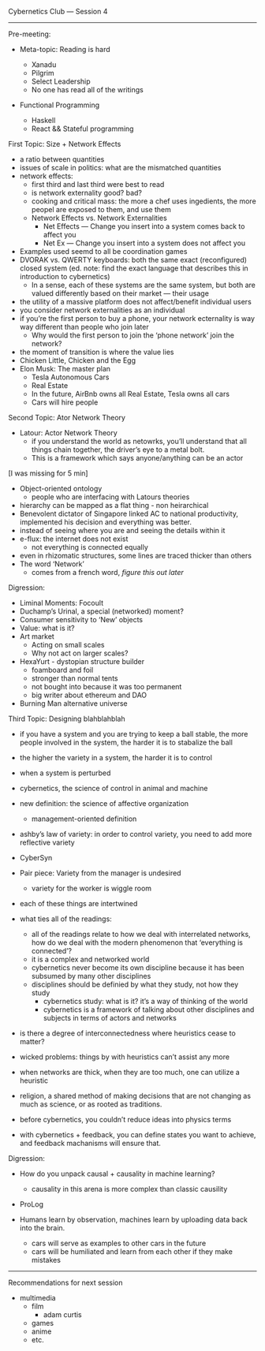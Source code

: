 Cybernetics Club — Session 4 

- - -

Pre-meeting:

- Meta-topic: Reading is hard
	- Xanadu
	- Pilgrim
	- Select Leadership
	- No one has read all of the writings

- Functional Programming
	- Haskell
	- React && Stateful programming

First Topic: Size + Network Effects

- a ratio between quantities
- issues of scale in politics: what are the mismatched quantities
- network effects:
	- first third and last third were best to read
	- is network externality good? bad?
	- cooking and critical mass: the more a chef uses ingedients, the more peopel are exposed to them, and use them
	- Network Effects vs. Network Externalities
		- Net Effects — Change you insert into a system comes back to affect you
 		- Net Ex — Change you insert into a system does not affect you
- Examples used seemd to all be coordination games
- DVORAK vs. QWERTY keyboards: both the same exact (reconfigured) closed system (ed. note: find the exact language that describes this in introduction to cybernetics)
	- In a sense, each of these systems are the same system, but both are valued differently based on their market — their usage
- the utility of a massive platform does not affect/benefit individual users
- you consider network externalities as an individual
- if you’re the first person to buy a phone, your network ecternality is way way different than people who join later
	- Why would the first person to join the ‘phone network’ join the network?
- the moment of transition is where the value lies
- Chicken Little, Chicken and the Egg
- Elon Musk: The master plan
	- Tesla Autonomous Cars
	- Real Estate
	- In the future, AirBnb owns all Real Estate, Tesla owns all cars
	- Cars will hire people

Second Topic: Ator Network Theory

- Latour: Actor Network Theory
	- if you understand the world as netowrks, you’ll understand that all things chain together, the driver’s eye to a metal bolt.
	- This is a framework which says anyone/anything can be an actor

[I was missing for 5 min]

- Object-oriented ontology
	-  people who are interfacing with Latours theories
-  hierarchy can be mapped as a flat thing - non heirarchical 
-  Benevolent dictator of Singapore linked AC to national productivity, implemented his decision and everything was better.
-  instead of seeing where you are and seeing the details within it
-  e-flux: the internet does not exist
	-  not everything is connected equally
-  even in rhizomatic structures, some lines are traced thicker than others
-  The word ‘Network’
	-  comes from a french word, *figure this out later*

Digression:

-  Liminal Moments: Focoult
-  Duchamp’s Urinal, a special (networked) moment?
-  Consumer sensitivity to ‘New’ objects
-  Value: what is it?
-  Art market
	-  Acting on small scales
	-  Why not act on larger scales?
-  HexaYurt - dystopian structure builder
	-  foamboard and foil
	-  stronger than normal tents
	-  not bought into because it was too permanent
	-  big writer about ethereum and DAO
-  Burning Man alternative universe

Third Topic: Designing blahblahblah

- if you have a system and you are trying to keep a ball stable, the more people involved in the system, the harder it is to stabalize the ball
- the higher the variety in a system, the harder it is to control
- when a system is perturbed
- cybernetics, the science of control in animal and machine
- new definition: the science of affective organization
	- management-oriented definition
- ashby’s law of variety: in order to control variety, you need to add more reflective variety
- CyberSyn
- Pair piece: Variety from the manager is undesired
	- variety for the worker is wiggle room
- each of these things are intertwined

- what ties all of the readings:
	- all of the readings relate to how we deal with interrelated networks, how do we deal with the modern phenomenon that ‘everything is connected’?
	- it is a complex and networked world
	- cybernetics never become its own discipline because it has been subsumed by many other disciplines
	- disciplines should be definied by what they study, not how they study
		- cybernetics study: what is it? it’s a way of thinking of the world
		- cybernetics is a framework of talking about other disciplines and subjects in terms of actors and networks

- is there a degree of interconnectedness where heuristics cease to matter?

- wicked problems: things by with heuristics can’t assist any more

- when networks are thick, when they are too much, one can utilize a heuristic

- religion, a shared method of making decisions that are not changing as much as science, or as rooted as traditions.

- before cybernetics, you couldn’t reduce ideas into physics terms

- with cybernetics + feedback, you can define states you want to achieve, and feedback machanisms will ensure that.
  
Digression:

- How do you unpack causal + causality in machine learning?
	- causality in this arena is more complex than classic causility
- ProLog

- Humans learn by observation, machines learn by uploading data back into the brain.
	- cars will serve as examples to other cars in the future
	- cars will be humiliated and learn from each other if they make mistakes

- - -

Recommendations for next session

- multimedia
	- film
		- adam curtis
	- games
	- anime
	- etc.
